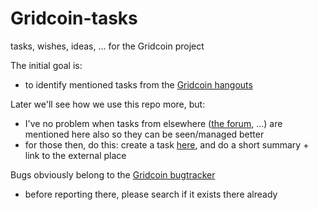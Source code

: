 # Gridcoin-tasks
tasks, wishes, ideas, ... for the Gridcoin project

The initial goal is:
* to identify mentioned tasks from the [Gridcoin hangouts](https://steemit.com/gridcoin/@cm-steem/gridcoin-community-hangout-episode-guide)

Later we'll see how we use this repo more, but:
* I've no problem when tasks from elsewhere ([the forum](https://cryptocointalk.com/forum/464-gridcoin-grc/), ...) are mentioned here also so they can be seen/managed better
* for those then, do this: create a task [here](https://github.com/Erkan-Yilmaz/Gridcoin-tasks/issues), and do a short summary + link to the external place

Bugs obviously belong to the [Gridcoin bugtracker](https://github.com/gridcoin/Gridcoin-Research/issues)
* before reporting there, please search if it exists there already
